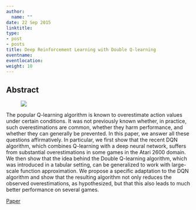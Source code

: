 ```yaml
---
author:
  name: ""
date: 22 Sep 2015
linktitle:
type:
- post
- posts
title: Deep Reinforcement Learning with Double Q-learning
eventname:
eventlocation:  
weight: 10
---
```


## Abstract


<figure>
  <img src="/images/Double-Q-learning.png" />
</figure>

The popular Q-learning algorithm is known to overestimate action values under certain conditions. It was not previously known whether, in practice, such overestimations are common, whether they harm performance, and whether they can generally be prevented. In this paper, we answer all these questions affirmatively. In particular, we first show that the recent DQN algorithm, which combines Q-learning with a deep neural network, suffers from substantial overestimations in some games in the Atari 2600 domain. We then show that the idea behind the Double Q-learning algorithm, which was introduced in a tabular setting, can be generalized to work with large-scale function approximation. We propose a specific adaptation to the DQN algorithm and show that the resulting algorithm not only reduces the observed overestimations, as hypothesized, but that this also leads to much better performance on several games.

[Paper](https://arxiv.org/pdf/1509.06461.pdf)
